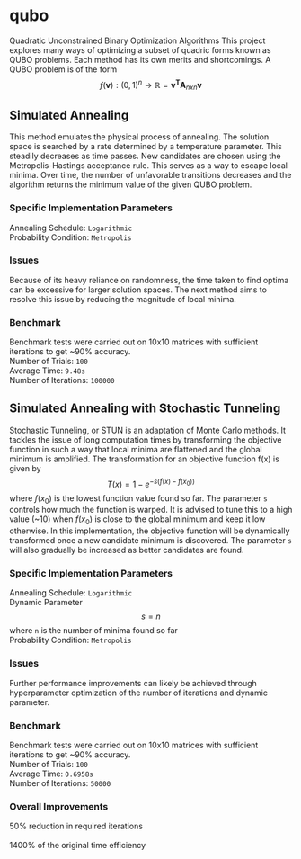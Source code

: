 # qubo
Quadratic Unconstrained Binary Optimization Algorithms
This project explores many ways of optimizing a subset of quadric forms known as QUBO problems. Each method has its own merits and shortcomings. 
A QUBO problem is of the form $$f(\mathbf{v}) : (0,1)^n \to \mathbb R = \mathbf{v^T}\mathbf{A}_{nxn}\mathbf{v}$$
## Simulated Annealing 
This method emulates the physical process of annealing. The solution space is searched by a rate determined by a temperature parameter. This steadily decreases as time passes. New candidates are chosen using the Metropolis-Hastings acceptance rule. This serves as a way to escape local minima. Over time, the number of unfavorable transitions decreases and the algorithm returns the minimum value of the given QUBO problem. 
### Specific Implementation Parameters
Annealing Schedule: `Logarithmic` <br/>
Probability Condition: `Metropolis`
### Issues 
Because of its heavy reliance on randomness, the time taken to find optima can be excessive for larger solution spaces. The next method aims to resolve this issue by reducing the magnitude of local minima.
### Benchmark
Benchmark tests were carried out on 10x10 matrices with sufficient iterations to get ~90% accuracy. <br/>
Number of Trials: `100` <br/>
Average Time: `9.48s` <br/> 
Number of Iterations: `100000` 
## Simulated Annealing with Stochastic Tunneling 
Stochastic Tunneling, or STUN is an adaptation of Monte Carlo methods. It tackles the issue of long computation times by transforming the objective function in such a way that local minima are flattened and the global minimum is amplified. The transformation for an objective function f(x) is given by $$T(x) = 1-e^{-s(f(x)-f(x_0))}$$ where $f(x_0)$ is the lowest function value found so far. The parameter `s` controls how much the function is warped. It is advised to tune this to a high value (~10) when $f(x_0)$ is close to the global minimum and keep it low otherwise.  In this implementation, the objective function will be dynamically transformed once a new candidate minimum is discovered. The parameter `s` will also gradually be increased as better candidates are found.

### Specific Implementation Parameters 
Annealing Schedule: `Logarithmic` <br/> 
Dynamic Parameter $$s = n$$ where `n` is the number of minima found so far <br/> 
Probability Condition: `Metropolis` <br/>

### Issues 
Further performance improvements can likely be achieved through hyperparameter optimization of the number of iterations and dynamic parameter.

### Benchmark
Benchmark tests were carried out on 10x10 matrices with sufficient iterations to get ~90% accuracy. <br/>
Number of Trials: `100` <br/> 
Average Time: `0.6958s` <br/>
Number of Iterations: `50000`

### Overall Improvements 
50% reduction in required iterations <br/>  
1400% of the original time efficiency <br/>
